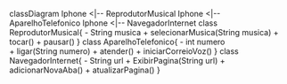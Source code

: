 classDiagram
    Iphone <|-- ReprodutorMusical
    Iphone <|-- AparelhoTelefonico
    Iphone <|-- NavegadorInternet
    class ReprodutorMusical{
      - String musica
      + selecionarMusica(String musica)
      + tocar()
      + pausar()
    }
    class AparelhoTelefonico{
      - int numero  
      + ligar(String numero)
      + atender()
      + iniciarCorreioVoz()
    }
    class NavegadorInternet{
      - String url
      + ExibirPagina(String url)
      + adicionarNovaAba()
      + atualizarPagina()
    }
